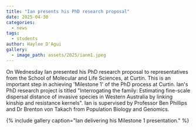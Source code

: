 ```yaml
---
title: "Ian presents his PhD research proposal"
date: 2025-04-30
categories:
  - news
tags:
  - students
author: Haylee D'Agui
gallery:
  - image_path: assets/2025/ianm1.jpeg
---
```


On Wednesday Ian presented his PhD research proposal to representatives from the School of Molecular and Life Sciences, at Curtin. This is an important step in achieving 'Milestone 1' of the PhD process at Curtin.
Ian's PhD research project is titled "Interrogating the family: Estimating fine-scale dispersal distance of invasive species in Western Australia by linking kinship and resistance kernels". Ian is supervised by Professor Ben Phillips and Dr Brenton von Takach from Population Biology and Genomics.  

{% include gallery caption="Ian delivering his Milestone 1 presentation." %}